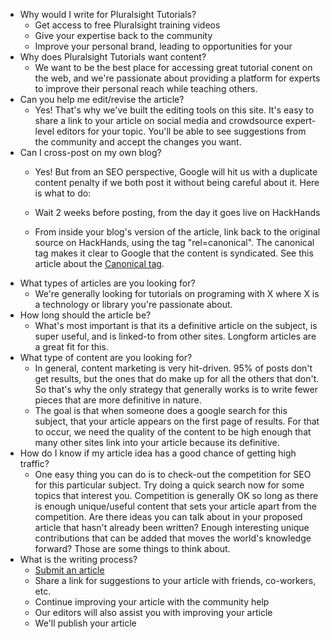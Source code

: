 - Why would I write for Pluralsight Tutorials?
    - Get access to free Pluralsight training videos
    - Give your expertise back to the community
    - Improve your personal brand, leading to opportunities for your
- Why does Pluralsight Tutorials want content?
    - We want to be the best place for accessing great tutorial conent on the
      web, and we're passionate about providing a platform for experts to
      improve their personal reach while teaching others.
- Can you help me edit/revise the article?
    - Yes! That's why we've built the editing tools on this site. It's easy to
      share a link to your article on social media and crowdsource expert-level
      editors for your topic.  You'll be able to see suggestions from the
      community and accept the changes you want.
- Can I cross-post on my own blog?
    - Yes!  But from an SEO perspective, Google will hit us with a duplicate
      content penalty if we both post it without being careful about it.  Here
      is what to do:

    - Wait 2 weeks before posting, from the day it goes live on HackHands
    - From inside your blog's version of the article, link back to the
       original source on HackHands, using the tag "rel=canonical".  The
       canonical tag makes it clear to Google that the content is syndicated.
       See this article about the [Canonical tag](http://www.shoutmeloud.com/relcanonical-wordpresss-content-syndication-seo.html").
- What types of articles are you looking for?
    - We're generally looking for tutorials on programing with X where X is a
      technology or library you're passionate about.
- How long should the article be?
    - What's most important is that its a definitive article on the subject, is
      super useful, and is linked-to from other sites.  Longform articles are a
      great fit for this.
- What type of content are you looking for?
    - In general, content marketing is very hit-driven.  95% of posts don't get
      results, but the ones that do make up for all the others that don't.  So
      that's why the only strategy that generally works is to write fewer
      pieces that are more definitive in nature.
    - The goal is that when someone does a google search for this subject, that
      your article appears on the first page of results.  For that to occur, we
      need the quality of the content to be high enough that many other sites
      link into your article because its definitive.
- How do I know if my article idea has a good chance of getting high traffic?
    - One easy thing you can do is to check-out the competition for SEO for
      this particular subject.  Try doing a quick search now for some topics
      that interest you.  Competition is generally OK so long as there is
      enough unique/useful content that sets your article apart from the
      competition.  Are there ideas you can talk about in your proposed article
      that hasn't already been written?  Enough interesting unique
      contributions that can be added that moves the world's knowledge forward?
      Those are some things to think about.
- What is the writing process?
    - [Submit an article](/write/)
    - Share a link for suggestions to your article with friends, co-workers, etc.
    - Continue improving your article with the community help
    - Our editors will also assist you with improving your article
    - We'll publish your article
